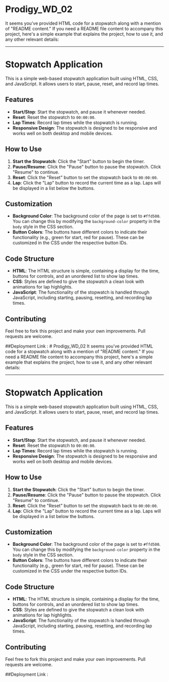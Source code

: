 
# Prodigy_WD_02
It seems you’ve provided HTML code for a stopwatch along with a mention of "README content." If you need a README file content to accompany this project, here's a simple example that explains the project, how to use it, and any other relevant details:

---

# Stopwatch Application

This is a simple web-based stopwatch application built using HTML, CSS, and JavaScript. It allows users to start, pause, reset, and record lap times.

## Features

- **Start/Stop**: Start the stopwatch, and pause it whenever needed.
- **Reset**: Reset the stopwatch to `00:00:00`.
- **Lap Times**: Record lap times while the stopwatch is running.
- **Responsive Design**: The stopwatch is designed to be responsive and works well on both desktop and mobile devices.

## How to Use

1. **Start the Stopwatch**: Click the "Start" button to begin the timer.
2. **Pause/Resume**: Click the "Pause" button to pause the stopwatch. Click "Resume" to continue.
3. **Reset**: Click the "Reset" button to set the stopwatch back to `00:00:00`.
4. **Lap**: Click the "Lap" button to record the current time as a lap. Laps will be displayed in a list below the buttons.

## Customization

- **Background Color**: The background color of the page is set to `#ffd500`. You can change this by modifying the `background-color` property in the `body` style in the CSS section.
- **Button Colors**: The buttons have different colors to indicate their functionality (e.g., green for start, red for pause). These can be customized in the CSS under the respective button IDs.

## Code Structure

- **HTML**: The HTML structure is simple, containing a display for the time, buttons for controls, and an unordered list to show lap times.
- **CSS**: Styles are defined to give the stopwatch a clean look with animations for lap highlights.
- **JavaScript**: The functionality of the stopwatch is handled through JavaScript, including starting, pausing, resetting, and recording lap times.

## Contributing

Feel free to fork this project and make your own improvements. Pull requests are welcome.


##Deployment 
Link : # Prodigy_WD_02
It seems you’ve provided HTML code for a stopwatch along with a mention of "README content." If you need a README file content to accompany this project, here's a simple example that explains the project, how to use it, and any other relevant details:

---

# Stopwatch Application

This is a simple web-based stopwatch application built using HTML, CSS, and JavaScript. It allows users to start, pause, reset, and record lap times.

## Features

- **Start/Stop**: Start the stopwatch, and pause it whenever needed.
- **Reset**: Reset the stopwatch to `00:00:00`.
- **Lap Times**: Record lap times while the stopwatch is running.
- **Responsive Design**: The stopwatch is designed to be responsive and works well on both desktop and mobile devices.

## How to Use

1. **Start the Stopwatch**: Click the "Start" button to begin the timer.
2. **Pause/Resume**: Click the "Pause" button to pause the stopwatch. Click "Resume" to continue.
3. **Reset**: Click the "Reset" button to set the stopwatch back to `00:00:00`.
4. **Lap**: Click the "Lap" button to record the current time as a lap. Laps will be displayed in a list below the buttons.

## Customization

- **Background Color**: The background color of the page is set to `#ffd500`. You can change this by modifying the `background-color` property in the `body` style in the CSS section.
- **Button Colors**: The buttons have different colors to indicate their functionality (e.g., green for start, red for pause). These can be customized in the CSS under the respective button IDs.

## Code Structure

- **HTML**: The HTML structure is simple, containing a display for the time, buttons for controls, and an unordered list to show lap times.
- **CSS**: Styles are defined to give the stopwatch a clean look with animations for lap highlights.
- **JavaScript**: The functionality of the stopwatch is handled through JavaScript, including starting, pausing, resetting, and recording lap times.

## Contributing

Feel free to fork this project and make your own improvements. Pull requests are welcome.


##Deployment 
Link :

